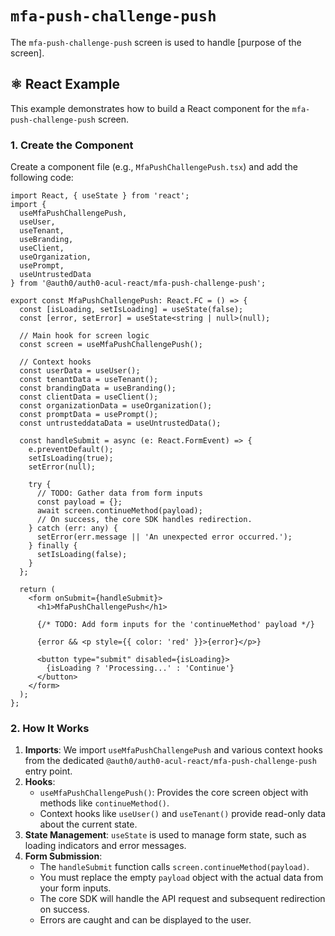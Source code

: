 # `mfa-push-challenge-push`

The `mfa-push-challenge-push` screen is used to handle [purpose of the screen].

## ⚛️ React Example

This example demonstrates how to build a React component for the `mfa-push-challenge-push` screen.

### 1. Create the Component

Create a component file (e.g., `MfaPushChallengePush.tsx`) and add the following code:

```tsx
import React, { useState } from 'react';
import {
  useMfaPushChallengePush,
  useUser,
  useTenant,
  useBranding,
  useClient,
  useOrganization,
  usePrompt,
  useUntrustedData
} from '@auth0/auth0-acul-react/mfa-push-challenge-push';

export const MfaPushChallengePush: React.FC = () => {
  const [isLoading, setIsLoading] = useState(false);
  const [error, setError] = useState<string | null>(null);

  // Main hook for screen logic
  const screen = useMfaPushChallengePush();

  // Context hooks
  const userData = useUser();
  const tenantData = useTenant();
  const brandingData = useBranding();
  const clientData = useClient();
  const organizationData = useOrganization();
  const promptData = usePrompt();
  const untrusteddataData = useUntrustedData();

  const handleSubmit = async (e: React.FormEvent) => {
    e.preventDefault();
    setIsLoading(true);
    setError(null);

    try {
      // TODO: Gather data from form inputs
      const payload = {};
      await screen.continueMethod(payload);
      // On success, the core SDK handles redirection.
    } catch (err: any) {
      setError(err.message || 'An unexpected error occurred.');
    } finally {
      setIsLoading(false);
    }
  };

  return (
    <form onSubmit={handleSubmit}>
      <h1>MfaPushChallengePush</h1>

      {/* TODO: Add form inputs for the 'continueMethod' payload */}

      {error && <p style={{ color: 'red' }}>{error}</p>}

      <button type="submit" disabled={isLoading}>
        {isLoading ? 'Processing...' : 'Continue'}
      </button>
    </form>
  );
};
```

### 2. How It Works

1.  **Imports**: We import `useMfaPushChallengePush` and various context hooks from the dedicated `@auth0/auth0-acul-react/mfa-push-challenge-push` entry point.
2.  **Hooks**:
    *   `useMfaPushChallengePush()`: Provides the core screen object with methods like `continueMethod()`.
    *   Context hooks like `useUser()` and `useTenant()` provide read-only data about the current state.
3.  **State Management**: `useState` is used to manage form state, such as loading indicators and error messages.
4.  **Form Submission**:
    *   The `handleSubmit` function calls `screen.continueMethod(payload)`.
    *   You must replace the empty `payload` object with the actual data from your form inputs.
    *   The core SDK will handle the API request and subsequent redirection on success.
    *   Errors are caught and can be displayed to the user.
